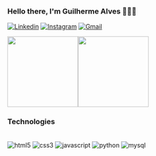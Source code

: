 ### Hello there, I'm Guilherme Alves 🙋🏾‍♂️

[![Linkedin](https://img.shields.io/badge/LinkedIn-0077B5?style=for-the-badge&logo=linkedin&logoColor=white)](www.linkedin.com/in/guilherme-santos-7205b32a9)
[![Instagram](https://img.shields.io/badge/Instagram-E4405F?style=for-the-badge&logo=instagram&logoColor=white)](https://www.instagram.com/alves_guiiii)
[![Gmail](https://img.shields.io/badge/Gmail-D14836?style=for-the-badge&logo=gmail&logoColor=white)](mailto:guilherme.henri6ue@gmail.com)

<div style="display: flex">
  <img height=160 align="center" src="https://github-readme-stats.vercel.app/api?username=GuilhermeHenriqueAlvesSantos&theme=dracula" />
  <img height=160 align="center" src="https://github-readme-stats.vercel.app/api/top-langs?username=GuilhermeHenriqueAlvesSantos&layout=compact&langs_count=8&card_width=320&theme=dracula&hide_progress=true" />
</div>

### Technologies

<div style="display: inline_block">
<br/>

<img align="center" alt="html5" src="https://img.shields.io/badge/HTML5-E34F26?style=for-the-badge&logo=html5&logoColor=white"/>
<img align="center" alt="css3" src="https://img.shields.io/badge/CSS3-1572B6?style=for-the-badge&logo=css3&logoColor=white" />
<img align="center" alt="javascript" src="https://img.shields.io/badge/JavaScript-323330?style=for-the-badge&logo=javascript&logoColor=F7DF1E"/>
<img align="center" alt="python" src="https://img.shields.io/badge/Python-14354C?style=for-the-badge&logo=python&logoColor=white"/>
<img align="center" alt="mysql" src="https://img.shields.io/badge/MySQL-00000F?style=for-the-badge&logo=mysql&logoColor=white">

</div> 
